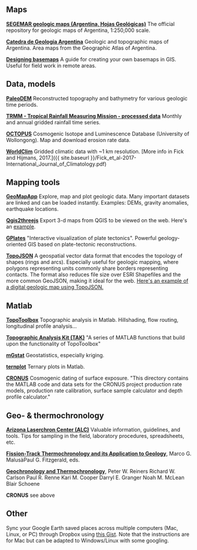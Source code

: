 ## Maps

**[SEGEMAR geologic maps (Argentina, Hojas Geológicas)](http://repositorio.segemar.gov.ar/handle/308849217/69)** The official repository for geologic maps of Argentina, 1:250,000 scale.

**[Catedra de Geologia Argentina](http://www.criba.edu.ar/geolarg/topograficas.html)** Geologic and topographic maps of Argentina. Area maps from the Geographic Atlas of Argentina.

**[Designing basemaps](http://www.mitchell-mcmillan.com/blog/2018/11/12/designing-basemaps)** A guide for creating your own basemaps in GIS. Useful for field work in remote areas.

## Data, models

**[PaleoDEM](http://www.earthbyte.org/paleodem-resource-scotese-and-wright-2018/)** Reconstructed topography and bathymetry for various geologic time periods.

**[TRMM - Tropical Rainfall Measuring Mission - processed data](http://www.geog.ucsb.edu/~bodo/TRMM/)** Monthly and annual gridded rainfall time series.

**[OCTOPUS](https://earth.uow.edu.au/)** Cosmogenic Isotope and Luminescence Database (University of Wollongong). Map and download erosion rate data.

**[WorldClim](http://www.worldclim.org/)** Gridded climatic data with ~1 km resolution. [More info in Fick and Hijmans, 2017.]({{ site.baseurl }}/Fick_et_al-2017-International_Journal_of_Climatology.pdf)

## Mapping tools

**[GeoMapApp](http://www.geomapapp.org/)** Explore, map and plot geologic data. Many important datasets are linked and can be loaded instantly. Examples: DEMs, gravity anomalies, earthquake locations.

**[Qgis2threejs](https://github.com/minorua/Qgis2threejs)** Export 3-d maps from QGIS to be viewed on the web. Here's an [example](https://mitchellmcm27.github.io/phd-antofalla/exports/southern-fraile-threejs/index.html).

**[GPlates](https://www.gplates.org/)** "Interactive visualization of plate tectonics". Powerful geology-oriented GIS based on plate-tectonic reconstructions.

**[TopoJSON](https://github.com/topojson/topojson)** A geospatial vector data format that encodes the topology of shapes (rings and arcs). Especially useful for geologic mapping, where polygons representing units commonly share borders representing contacts. The format also reduces file size over ESRI Shapefiles and the more common GeoJSON, making it ideal for the web. [Here's an example of a digital geologic map using TopoJSON.](http://bl.ocks.org/rclark/5779893)

## Matlab

**[TopoToolbox](https://topotoolbox.wordpress.com/)** Topographic analysis in Matlab. Hillshading, flow routing, longitudinal profile analysis...

**[Topographic Analysis Kit (TAK)](https://github.com/amforte/Topographic-Analysis-Kit)** "A series of MATLAB functions that build upon the functionality of TopoToolbox"

**[mGstat](http://mgstat.sourceforge.net/)** Geostatistics, especially kriging.

**[ternplot](https://www.mathworks.com/matlabcentral/fileexchange/2299-alchemyst-ternplot)** Ternary plots in Matlab.

**[CRONUS](https://bitbucket.org/cronusearth/cronus-calc/src/master/)** Cosmogenic dating of surface exposure. "This directory contains the MATLAB code and data sets for the CRONUS project production rate models, production rate calibration, surface sample calculator and depth profile calculator."

## Geo- & thermochronology

**[Arizona Laserchron Center (ALC)](https://sites.google.com/a/laserchron.org/laserchron/home)** Valuable information, guidelines, and tools. Tips for sampling in the field, laboratory procedures, spreadsheets, etc.

**[Fission-Track Thermochronology and its Application to Geology](https://link.springer.com/book/10.1007/978-3-319-89421-8)**, Marco G.  MalusàPaul G. Fitzgerald, eds.

**[Geochronology and Thermochronology](https://onlinelibrary.wiley.com/doi/book/10.1002/9781118455876)**, Peter W. Reiners Richard W. Carlson Paul R. Renne Kari M. Cooper Darryl E. Granger Noah M. McLean Blair Schoene

**CRONUS** see above

## Other

Sync your Google Earth saved places across multiple computers (Mac, Linux, or PC) through Dropbox using [this Gist](https://gist.github.com/mitchellmcm27/e7b0b5203eb25627ab772ef7bbbab7e7). Note that the instructions are for Mac but can be adapted to Windows/Linux with some googling.
